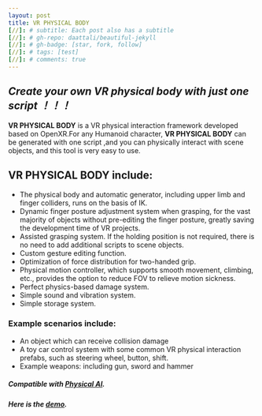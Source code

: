 ```yaml
---
layout: post
title: VR PHYSICAL BODY
[//]: # subtitle: Each post also has a subtitle
[//]: # gh-repo: daattali/beautiful-jekyll
[//]: # gh-badge: [star, fork, follow]
[//]: # tags: [test]
[//]: # comments: true
---
```

## **_Create your own VR physical body with just one script ！！！_**

**VR PHYSICAL BODY** is a VR physical interaction framework developed based on OpenXR.For any Humanoid character, **VR PHYSICAL BODY** can be generated with one script ,and you can physically interact with scene objects, and this tool is very easy to use.

## **VR PHYSICAL BODY** include:
* The physical body and automatic generator, including upper limb and finger colliders, runs on the basis of IK.
* Dynamic finger posture adjustment system when grasping, for the vast majority of objects without pre-editing the finger posture, greatly saving the development time of VR projects.
* Assisted grasping system. If the holding position is not required, there is no need to add additional scripts to scene objects.
* Custom gesture editing function.
* Optimization of force distribution for two-handed grip.
* Physical motion controller, which supports smooth movement, climbing, etc., provides the option to reduce FOV to relieve motion sickness.
* Perfect physics-based damage system.
* Simple sound and vibration system.
* Simple storage system.

### **Example scenarios include:**
* An object which can receive collision damage
* A toy car control system with some common VR physical interaction prefabs, such as steering wheel, button, shift.
* Example weapons: including gun, sword and hammer

##### Compatible with [**Physical AI**](https://assetstore.unity.com/packages/tools/physics/physical-ai-231682).

##### Here is the [**demo**](https://drive.google.com/file/d/1i40ZPMSnJdEcgglP3S6I7kSmeaxCvTG3/view?usp=share_link).
